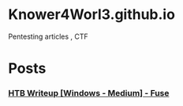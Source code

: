 # Knower4Worl3.github.io
Pentesting articles , CTF 

# Posts 

### [HTB Writeup \[Windows - Medium\] - Fuse](/2022/08/19/Fuse.html)
